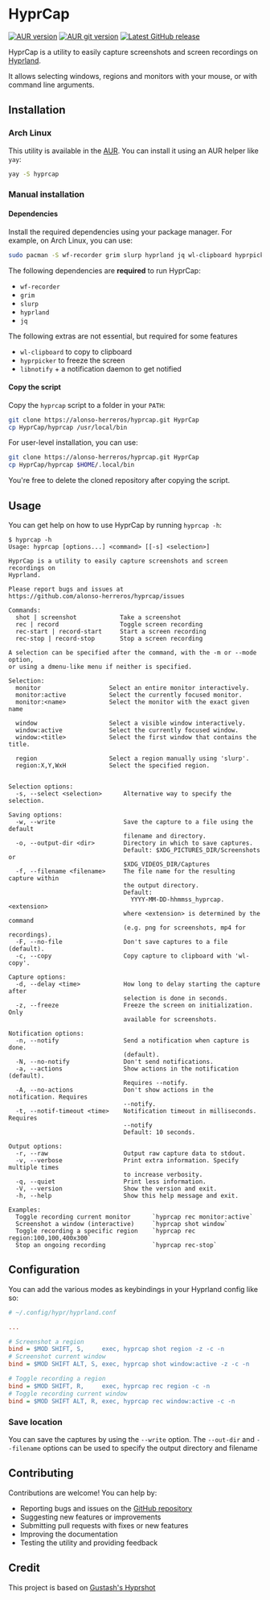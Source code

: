 # HyprCap

[![AUR version][aur-shield]][aur-link]
[![AUR git version][aur-git-shield]][aur-git-link]
[![Latest GitHub release][release-shield]][release-link]

HyprCap is a utility to easily capture screenshots and screen recordings on
[Hyprland](https://hyprland.org/).

It allows selecting windows, regions and monitors with your mouse, or with
command line arguments.

<!-- It allows selecting windows, regions and monitors with your mouse, a -->
<!-- `dmenu`-like program, or with command line arguments. -->

## Installation

### Arch Linux

This utility is available in the [AUR](https://aur.archlinux.org/packages/hyprcap). You can install it
using an AUR helper like `yay`:

```bash
yay -S hyprcap
```

### Manual installation

#### Dependencies

Install the required dependencies using your package manager. For example, on
Arch Linux, you can use:

```bash
sudo pacman -S wf-recorder grim slurp hyprland jq wl-clipboard hyprpicker libnotify
```

The following dependencies are **required** to run HyprCap:

- `wf-recorder`
- `grim`
- `slurp`
- `hyprland`
- `jq`

The following extras are not essential, but required for some features

- `wl-clipboard` to copy to clipboard
- `hyprpicker` to freeze the screen
- `libnotify` + a notification daemon to get notified
<!-- - dmenu or equivalent (to use an interactive menu) -->

#### Copy the script

Copy the `hyprcap` script to a folder in your `PATH`:

```bash
git clone https://alonso-herreros/hyprcap.git HyprCap
cp HyprCap/hyprcap /usr/local/bin
```

For user-level installation, you can use:

```bash
git clone https://alonso-herreros/hyprcap.git HyprCap
cp HyprCap/hyprcap $HOME/.local/bin
```

You're free to delete the cloned repository after copying the script.

## Usage

You can get help on how to use HyprCap by running `hyprcap -h`:

```
$ hyprcap -h
Usage: hyprcap [options...] <command> [[-s] <selection>]

HyprCap is a utility to easily capture screenshots and screen recordings on
Hyprland.

Please report bugs and issues at
https://github.com/alonso-herreros/hyprcap/issues

Commands:
  shot | screenshot            Take a screenshot
  rec | record                 Toggle screen recording
  rec-start | record-start     Start a screen recording
  rec-stop | record-stop       Stop a screen recording

A selection can be specified after the command, with the -m or --mode option,
or using a dmenu-like menu if neither is specified.

Selection:
  monitor                   Select an entire monitor interactively.
  monitor:active            Select the currently focused monitor.
  monitor:<name>            Select the monitor with the exact given name

  window                    Select a visible window interactively.
  window:active             Select the currently focused window.
  window:<title>            Select the first window that contains the title.

  region                    Select a region manually using 'slurp'.
  region:X,Y,WxH            Select the specified region.


Selection options:
  -s, --select <selection>      Alternative way to specify the selection.

Saving options:
  -w, --write                   Save the capture to a file using the default
                                filename and directory.
  -o, --output-dir <dir>        Directory in which to save captures.
                                Default: $XDG_PICTURES_DIR/Screenshots or
                                $XDG_VIDEOS_DIR/Captures
  -f, --filename <filename>     The file name for the resulting capture within
                                the output directory.
                                Default:
                                  YYYY-MM-DD-hhmmss_hyprcap.<extension>
                                where <extension> is determined by the command
                                (e.g. png for screenshots, mp4 for recordings).
  -F, --no-file                 Don't save captures to a file (default).
  -c, --copy                    Copy capture to clipboard with 'wl-copy'.

Capture options:
  -d, --delay <time>            How long to delay starting the capture after
                                selection is done in seconds.
  -z, --freeze                  Freeze the screen on initialization. Only
                                available for screenshots.

Notification options:
  -n, --notify                  Send a notification when capture is done.
                                (default).
  -N, --no-notify               Don't send notifications.
  -a, --actions                 Show actions in the notification (default).
                                Requires --notify.
  -A, --no-actions              Don't show actions in the notification. Requires
                                --notify.
  -t, --notif-timeout <time>    Notification timeout in milliseconds. Requires
                                --notify
                                Default: 10 seconds.

Output options:
  -r, --raw                     Output raw capture data to stdout.
  -v, --verbose                 Print extra information. Specify multiple times
                                to increase verbosity.
  -q, --quiet                   Print less information.
  -V, --version                 Show the version and exit.
  -h, --help                    Show this help message and exit.

Examples:
  Toggle recording current monitor      `hyprcap rec monitor:active`
  Screenshot a window (interactive)     `hyprcap shot window`
  Toggle recording a specific region    `hyprcap rec region:100,100,400x300`
  Stop an ongoing recording             `hyprcap rec-stop`
```

## Configuration

You can add the various modes as keybindings in your Hyprland config like so:

```ini
# ~/.config/hypr/hyprland.conf

...

# Screenshot a region
bind = $MOD SHIFT, S,     exec, hyprcap shot region -z -c -n
# Screenshot current window
bind = $MOD SHIFT ALT, S, exec, hyprcap shot window:active -z -c -n

# Toggle recording a region
bind = $MOD SHIFT, R,     exec, hyprcap rec region -c -n
# Toggle recording current window
bind = $MOD SHIFT ALT, R, exec, hyprcap rec window:active -c -n
```

### Save location

You can save the captures by using the `--write` option. The `--out-dir` and
`--filename` options can be used to specify the output directory and filename

## Contributing

Contributions are welcome! You can help by:

- Reporting bugs and issues on the [GitHub
  repository](https://alonso-herreros/hyprcap/issues)
- Suggesting new features or improvements
- Submitting pull requests with fixes or new features
- Improving the documentation
- Testing the utility and providing feedback

## Credit

This project is based on [Gustash's
Hyprshot](https://github.com/Gustash/Hyprshot)

[aur-shield]: https://img.shields.io/aur/version/hyprcap?label=hyprcap&logo=arch+linux
[aur-link]: https://aur.archlinux.org/packages/hyprcap
[aur-git-shield]: https://img.shields.io/aur/version/hyprcap-git?label=hyprcap-git&logo=arch+linux
[aur-git-link]: https://aur.archlinux.org/packages/hyprcap-git
[release-shield]: https://img.shields.io/github/v/release/alonso-herreros/hyprcap?color=green&logo=github
[release-link]: https://github.com/alonso-herreros/hyprcap/releases/latest
